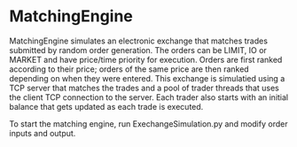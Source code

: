 # MatchingEngine
MatchingEngine simulates an electronic exchange that matches trades submitted by random order generation. The orders can be LIMIT, IO or MARKET and have price/time priority for execution. Orders are first ranked according to their price; orders of the same price are then ranked depending on when they were entered. This exchange is simulatied using a TCP server that matches the trades and a pool of trader threads that uses the client TCP connection to the server. Each trader also starts with an initial balance that gets updated as each trade is executed.

To start the matching engine, run ExechangeSimulation.py and modify order inputs and output.
